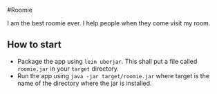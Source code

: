 #Roomie

I am the best roomie ever.
I help people when they come visit my room.

## How to start
- Package the app using `lein uberjar`. This shall put a file called
  `roomie.jar` in your `target` directory.
- Run the app using `java -jar target/roomie.jar` where target is the
  name of the directory where the jar is installed.
